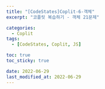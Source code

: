 ```yaml
---
title: "[CodeStates]Coplit-6-객체"
excerpt: "코플릿 복습하기 - 객체 21문제"

categories:
  - Coplit
tags:
  - [CodeStates, Coplit, JS]

toc: true
toc_sticky: true

date: 2022-06-29
last_modified_at: 2022-06-29
---
```

